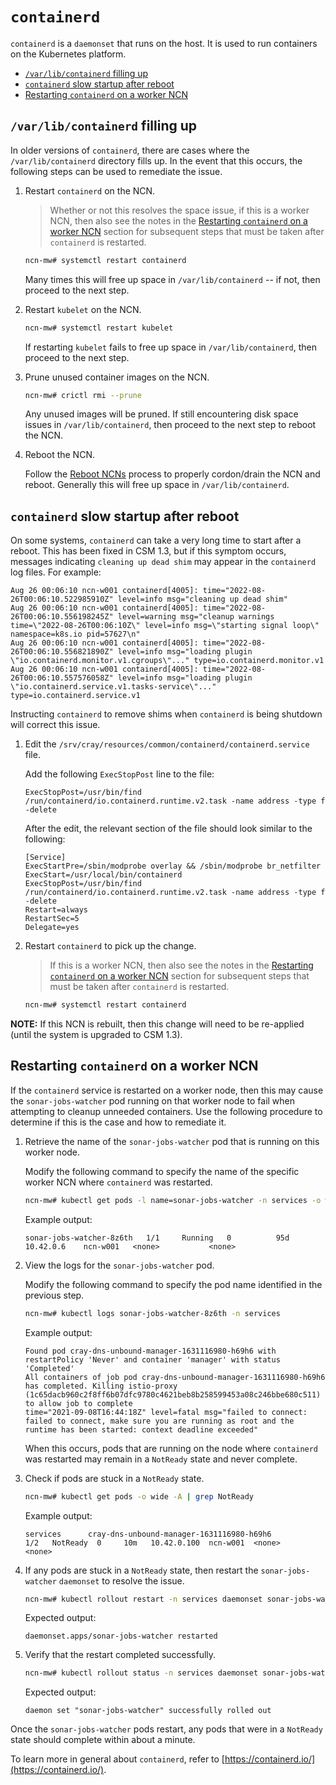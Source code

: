 # `containerd`

`containerd` is a `daemonset` that runs on the host. It is used to run containers on the Kubernetes platform.

- [`/var/lib/containerd` filling up](#varlibcontainerd-filling-up)
- [`containerd` slow startup after reboot](#containerd-slow-startup-after-reboot)
- [Restarting `containerd` on a worker NCN](#restarting-containerd-on-a-worker-ncn)

## `/var/lib/containerd` filling up

In older versions of `containerd`, there are cases where the `/var/lib/containerd` directory fills up. In the event that this occurs, the following steps can be used to remediate the issue.

1. Restart `containerd` on the NCN.

    > Whether or not this resolves the space issue, if this is a worker NCN, then also see the notes in the
    > [Restarting `containerd` on a worker NCN](#restarting-containerd-on-a-worker-ncn) section for subsequent steps that must be taken after
    > `containerd` is restarted.

    ```bash
    ncn-mw# systemctl restart containerd
    ```

    Many times this will free up space in `/var/lib/containerd` -- if not, then proceed to the next step.

1. Restart `kubelet` on the NCN.

    ```bash
    ncn-mw# systemctl restart kubelet
    ```

    If restarting `kubelet` fails to free up space in `/var/lib/containerd`, then proceed to the next step.

1. Prune unused container images on the NCN.

    ```bash
    ncn-mw# crictl rmi --prune
    ```

    Any unused images will be pruned. If still encountering disk space issues in `/var/lib/containerd`, then proceed to the next step to reboot the NCN.

1. Reboot the NCN.

    Follow the [Reboot NCNs](../node_management/Reboot_NCNs.md) process to properly cordon/drain the NCN and reboot.
    Generally this will free up space in `/var/lib/containerd`.

## `containerd` slow startup after reboot

On some systems, `containerd` can take a very long time to start after a reboot. This has been fixed in CSM 1.3, but if this symptom occurs,
messages indicating `cleaning up dead shim` may appear in the `containerd` log files. For example:

```text
Aug 26 00:06:10 ncn-w001 containerd[4005]: time="2022-08-26T00:06:10.522985910Z" level=info msg="cleaning up dead shim"
Aug 26 00:06:10 ncn-w001 containerd[4005]: time="2022-08-26T00:06:10.556198245Z" level=warning msg="cleanup warnings time=\"2022-08-26T00:06:10Z\" level=info msg=\"starting signal loop\" namespace=k8s.io pid=57627\n"
Aug 26 00:06:10 ncn-w001 containerd[4005]: time="2022-08-26T00:06:10.556821890Z" level=info msg="loading plugin \"io.containerd.monitor.v1.cgroups\"..." type=io.containerd.monitor.v1
Aug 26 00:06:10 ncn-w001 containerd[4005]: time="2022-08-26T00:06:10.557576058Z" level=info msg="loading plugin \"io.containerd.service.v1.tasks-service\"..." type=io.containerd.service.v1
```

Instructing `containerd` to remove shims when `containerd` is being shutdown will correct this issue.

1. Edit the `/srv/cray/resources/common/containerd/containerd.service` file.

    Add the following `ExecStopPost` line to the file:

    ```text
    ExecStopPost=/usr/bin/find /run/containerd/io.containerd.runtime.v2.task -name address -type f -delete
    ```

    After the edit, the relevant section of the file should look similar to the following:

    ```text
    [Service]
    ExecStartPre=/sbin/modprobe overlay && /sbin/modprobe br_netfilter
    ExecStart=/usr/local/bin/containerd
    ExecStopPost=/usr/bin/find /run/containerd/io.containerd.runtime.v2.task -name address -type f -delete
    Restart=always
    RestartSec=5
    Delegate=yes
    ```

1. Restart `containerd` to pick up the change.

    > If this is a worker NCN, then also see the notes in the [Restarting `containerd` on a worker NCN](#restarting-containerd-on-a-worker-ncn)
    > section for subsequent steps that must be taken after `containerd` is restarted.

    ```bash
    ncn-mw# systemctl restart containerd
    ```

**NOTE:** If this NCN is rebuilt, then this change will need to be re-applied (until the system is upgraded to CSM 1.3).

## Restarting `containerd` on a worker NCN

If the `containerd` service is restarted on a worker node, then this may cause the `sonar-jobs-watcher` pod running on that worker node to fail when attempting
to cleanup unneeded containers. Use the following procedure to determine if this is the case and how to remediate it.

1. Retrieve the name of the `sonar-jobs-watcher` pod that is running on this worker node.

    Modify the following command to specify the name of the specific worker NCN where `containerd` was restarted.

    ```bash
    ncn-mw# kubectl get pods -l name=sonar-jobs-watcher -n services -o wide | grep ncn-w001
    ```

    Example output:

    ```text
    sonar-jobs-watcher-8z6th   1/1     Running   0          95d   10.42.0.6    ncn-w001   <none>           <none>
    ```

1. View the logs for the `sonar-jobs-watcher` pod.

    Modify the following command to specify the pod name identified in the previous step.

    ```bash
    ncn-mw# kubectl logs sonar-jobs-watcher-8z6th -n services
    ```

    Example output:

    ```text
    Found pod cray-dns-unbound-manager-1631116980-h69h6 with restartPolicy 'Never' and container 'manager' with status 'Completed'
    All containers of job pod cray-dns-unbound-manager-1631116980-h69h6 has completed. Killing istio-proxy (1c65dacb960c2f8ff6b07dfc9780c4621beb8b258599453a08c246bbe680c511) to allow job to complete
    time="2021-09-08T16:44:18Z" level=fatal msg="failed to connect: failed to connect, make sure you are running as root and the runtime has been started: context deadline exceeded"
    ```

    When this occurs, pods that are running on the node where `containerd` was restarted may remain in a `NotReady` state and never complete.

1. Check if pods are stuck in a `NotReady` state.

    ```bash
    ncn-mw# kubectl get pods -o wide -A | grep NotReady
    ```

    Example output:

    ```text
    services      cray-dns-unbound-manager-1631116980-h69h6             1/2   NotReady  0     10m   10.42.0.100  ncn-w001  <none>      <none>
    ```

1. If any pods are stuck in a `NotReady` state, then restart the `sonar-jobs-watcher` `daemonset` to resolve the issue.

    ```bash
    ncn-mw# kubectl rollout restart -n services daemonset sonar-jobs-watcher
    ```

    Expected output:

    ```text
    daemonset.apps/sonar-jobs-watcher restarted
    ```

1. Verify that the restart completed successfully.

    ```bash
    ncn-mw# kubectl rollout status -n services daemonset sonar-jobs-watcher
    ```

    Expected output:

    ```text
    daemon set "sonar-jobs-watcher" successfully rolled out
    ```

Once the `sonar-jobs-watcher` pods restart, any pods that were in a `NotReady` state should complete within about a minute.

To learn more in general about `containerd`, refer to [https://containerd.io/](https://containerd.io/).
